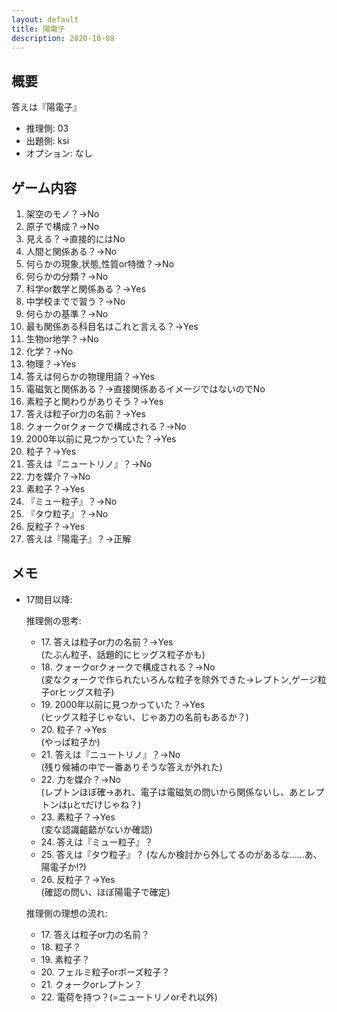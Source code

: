 ```yaml
---
layout: default
title: 陽電子
description: 2020-10-08
---
```


## 概要

答えは『陽電子』

- 推理側: 03
- 出題側: ksi
- オプション: なし

## ゲーム内容

1. 架空のモノ？→No
2. 原子で構成？→No
3. 見える？→直接的にはNo
4. 人間と関係ある？→No
5. 何らかの現象,状態,性質or特徴？→No
6. 何らかの分類？→No
7. 科学or数学と関係ある？→Yes
8. 中学校までで習う？→No
9. 何らかの基準？→No
10. 最も関係ある科目名はこれと言える？→Yes
11. 生物or地学？→No
12. 化学？→No
13. 物理？→Yes
14. 答えは何らかの物理用語？→Yes
15. 電磁気と関係ある？→直接関係あるイメージではないのでNo
16. 素粒子と関わりがありそう？→Yes
17. 答えは粒子or力の名前？→Yes
18. クォークorクォークで構成される？→No
19. 2000年以前に見つかっていた？→Yes
20. 粒子？→Yes
21. 答えは『ニュートリノ』？→No
22. 力を媒介？→No
23. 素粒子？→Yes
24. 『ミュー粒子』？→No
25. 『タウ粒子』？→No
26. 反粒子？→Yes
27. 答えは『陽電子』？→正解

## メモ

- 17問目以降:  

  推理側の思考:

  - 17\. 答えは粒子or力の名前？→Yes  
    (たぶん粒子、話題的にヒッグス粒子かも)
  - 18\. クォークorクォークで構成される？→No  
    (変なクォークで作られたいろんな粒子を除外できた→レプトン,ゲージ粒子orヒッグス粒子)
  - 19\. 2000年以前に見つかっていた？→Yes  
    (ヒッグス粒子じゃない、じゃあ力の名前もあるか？)
  - 20\. 粒子？→Yes  
    (やっぱ粒子か)
  - 21\. 答えは『ニュートリノ』？→No  
    (残り候補の中で一番ありそうな答えが外れた)
  - 22\. 力を媒介？→No  
    (レプトンほぼ確→あれ、電子は電磁気の問いから関係ないし、あとレプトンはμとτだけじゃね？)
  - 23\. 素粒子？→Yes  
    (変な認識齟齬がないか確認)
  - 24\. 答えは『ミュー粒子』？
  - 25\. 答えは『タウ粒子』？
    (なんか検討から外してるのがあるな……あ、陽電子か!?)
  - 26\. 反粒子？→Yes  
    (確認の問い、ほぼ陽電子で確定)
  
  推理側の理想の流れ:

  - 17\. 答えは粒子or力の名前？
  - 18\. 粒子？
  - 19\. 素粒子？
  - 20\. フェルミ粒子orボーズ粒子？
  - 21\. クォークorレプトン？
  - 22\. 電荷を持つ？(=ニュートリノorそれ以外)
